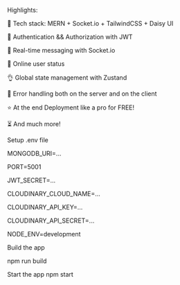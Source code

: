 Highlights:

🌟 Tech stack: MERN + Socket.io + TailwindCSS + Daisy UI

🎃 Authentication && Authorization with JWT

👾 Real-time messaging with Socket.io

🚀 Online user status

👌 Global state management with Zustand

🐞 Error handling both on the server and on the client

⭐ At the end Deployment like a pro for FREE!

⏳ And much more!


Setup .env file

MONGODB_URI=...

PORT=5001

JWT_SECRET=...

CLOUDINARY_CLOUD_NAME=...

CLOUDINARY_API_KEY=...

CLOUDINARY_API_SECRET=...

NODE_ENV=development


Build the app

npm run build

Start the app
npm start
